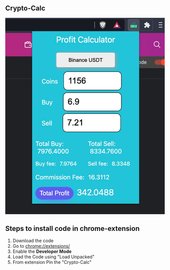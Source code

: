 ## Crypto-Calc
![Crypto-Calc](https://github.com/Md-Hiccup/Crypto-Calc/blob/master/images/crypto-calc.jpeg)

## Steps to install code in chrome-extension
1. Download the code
2. Go to [chrome://extensions/](chrome://extensions/)
3. Enable the **Developer Mode**
4. Load the Code using "Load Unpacked"
5. From extension Pin the "Crypto-Calc"